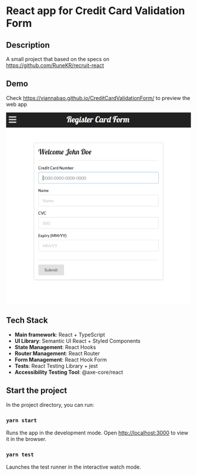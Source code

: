 # React app for Credit Card Validation Form

## Description
A small project that based on the specs on https://github.com/RuneKR/recruit-react

## Demo
Check https://viannabao.github.io/CreditCardValidationForm/ to preview the web app

![Preview](https://raw.githubusercontent.com/viannabao/CreditCardValidationForm/master/WebClient/screenshot.PNG)

## Tech Stack

- **Main framework**: React + TypeScript
- **UI Library**: Semantic UI React + Styled Components
- **State Management**: React Hooks
- **Router Management**: React Router
- **Form Management**: React Hook Form
- **Tests**: React Testing Library + jest
- **Accessibility Testing Tool**: @axe-core/react

## Start the project

In the project directory, you can run:

### `yarn start`

Runs the app in the development mode.
Open [http://localhost:3000](http://localhost:3000) to view it in the browser.

### `yarn test`

Launches the test runner in the interactive watch mode.


